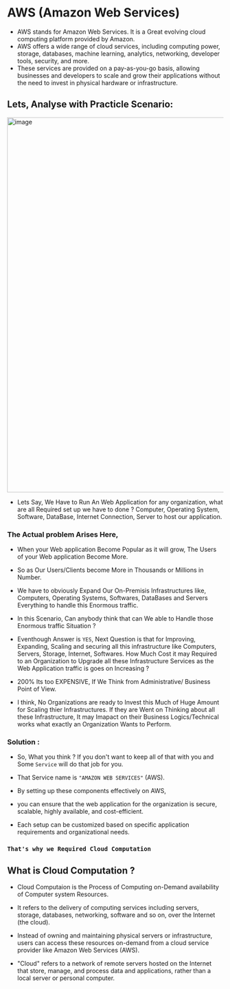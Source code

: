 # AWS (Amazon Web Services)
* AWS stands for Amazon Web Services. It is a Great evolving cloud computing platform provided by Amazon. 
* AWS offers a wide range of cloud services, including computing power, storage, databases, machine learning, analytics, networking, developer tools, security, and more. 
* These services are provided on a pay-as-you-go basis, allowing businesses and developers to scale and grow their applications without the need to invest in physical hardware or infrastructure.

## Lets, Analyse with Practicle Scenario:
<img width="873" alt="image" src="https://github.com/user-attachments/assets/77fe5875-386b-4446-a179-6856b544fee8">

* Lets Say, We Have to Run An Web Application for any organization, what are all Required set up we have to done ?
Computer, Operating System, Software, DataBase, Internet Connection, 
Server to host our application. 

### The Actual problem Arises Here,
* When your Web application Become Popular as it will grow, The Users of your Web application Become More.
* So as Our Users/Clients become More in Thousands or Millions in Number.
* We have to obviously Expand Our On-Premisis Infrastructures like, Computers, Operating Systems, Softwares, DataBases and Servers Everything to handle this Enormous traffic.
* In this Scenario, Can anybody think that can We able to Handle those Enormous traffic Situation ?
* Eventhough Answer is ```YES```, Next Question is that for Improving, Expanding, Scaling and securing all this infrastructure like Computers, Servers, Storage, Internet, Softwares. How Much Cost it may Required to an Organization to Upgrade all these Infrastructure Services as the Web Application traffic is goes on Increasing ?
* 200% Its too EXPENSIVE, If We Think from Administrative/ Business Point of View.
  
* I think, No Organizations are ready to Invest this Much of Huge Amount for Scaling thier Infrastructures. If they are Went on Thinking about all these Infrastructure, It may Imapact on their Business Logics/Technical works what exactly an Organization Wants to Perform.

### Solution :
  
* So, What you think ?
If you don't want to keep all of that with you and Some ```Service``` will do that job for you.

* That Service name is ```"AMAZON WEB SERVICES"``` (AWS).

* By setting up these components effectively on AWS,
* you can ensure that the web application for the organization is secure, scalable, highly available, and cost-efficient.
* Each setup can be customized based on specific application requirements and organizational needs.

### ```That's why we Required Cloud Computation```



## What is Cloud Computation ?
* Cloud Computaion is the Process of Computing on-Demand availability of Computer system Resources.
* It refers to the delivery of computing services including servers, storage, databases, networking, software and so on, over the Internet (the cloud).
* Instead of owning and maintaining physical servers or infrastructure, users can access these resources on-demand from a cloud service provider like Amazon Web Services (AWS).

* "Cloud" refers to a network of remote servers hosted on the Internet that store, manage, and process data and applications, rather than a local server or personal computer.
